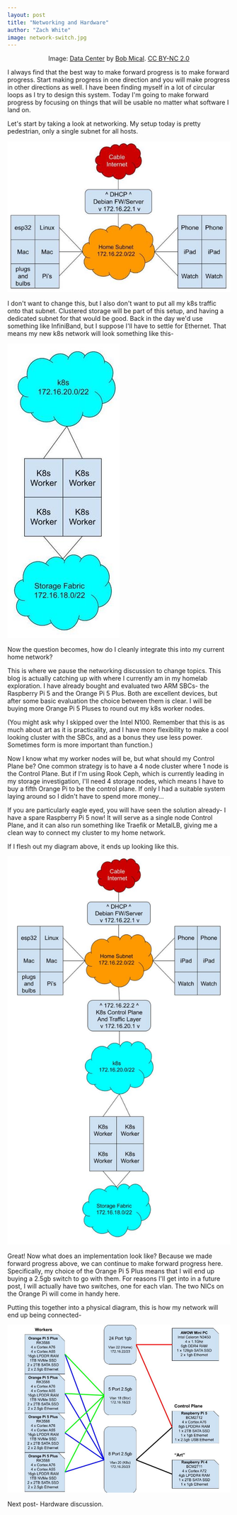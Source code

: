```yaml
---
layout: post
title: "Networking and Hardware"
author: "Zach White"
image: network-switch.jpg
---
```


<center>Image: <a href="https://www.flickr.com/photos/small_realm/15995555571/">Data Center</a> by <a href="https://www.flickr.com/photos/small_realm/">Bob Mical</a>. <a href="https://creativecommons.org/licenses/by-nc/2.0/">CC BY-NC 2.0</a></center>

I always find that the best way to make forward progress is to make forward progress. Start making progress in one direction and you will make progress in other directions as well. I have been finding myself in a lot of circular loops as I try to design this system. Today I'm going to make forward progress by focusing on things that will be usable no matter what software I land on.

Let's start by taking a look at networking. My setup today is pretty pedestrian, only a single subnet for all hosts.

<img src="/assets/img/virtual-network-layout.jpg">

I don't want to change this, but I also don't want to put all my k8s traffic onto that subnet. Clustered storage will be part of this setup, and having a dedicated subnet for that would be good. Back in the day we'd use something like InfiniBand, but I suppose I'll have to settle for Ethernet. That means my new k8s network will look something like this-

<img src="/assets/img/k8s-network-layout.jpg">

Now the question becomes, how do I cleanly integrate this into my current home network?

This is where we pause the networking discussion to change topics. This blog is actually catching up with where I currently am in my homelab exploration. I have already bought and evaluated two ARM SBCs- the Raspberry Pi 5 and the Orange Pi 5 Plus. Both are excellent devices, but after some basic evaluation the choice between them is clear. I will be buying more Orange Pi 5 Pluses to round out my k8s worker nodes.

(You might ask why I skipped over the Intel N100. Remember that this is as much about art as it is practicality, and I have more flexibility to make a cool looking cluster with the SBCs, and as a bonus they use less power. Sometimes form is more important than function.)

Now I know what my worker nodes will be, but what should my Control Plane be? One common strategy is to have a 4 node cluster where 1 node is the Control Plane. But if I'm using Rook Ceph, which is currently leading in my storage investigation, I'll need 4 storage nodes, which means I have to buy a fifth Orange Pi to be the control plane. If only I had a suitable system laying around so I didn't have to spend more money...

If you are particularly eagle eyed, you will have seen the solution already- I have a spare Raspberry Pi 5 now! It will serve as a single node Control Plane, and it can also run something like Traefik or MetalLB, giving me a clean way to connect my cluster to my home network.

If I flesh out my diagram above, it ends up looking like this.

<img src="/assets/img/final-network-layout.jpg">

Great! Now what does an implementation look like? Because we made forward progress above, we can continue to make forward progress here. Specifically, my choice of the Orange Pi 5 Plus means that I will end up buying a 2.5gb switch to go with them. For reasons I'll get into in a future post, I will actually have two switches, one for each vlan. The two NICs on the Orange Pi will come in handy here.

Putting this together into a physical diagram, this is how my network will end up being connected-

<img src="/assets/img/physical-network-layout.jpg">

Next post- Hardware discussion.
